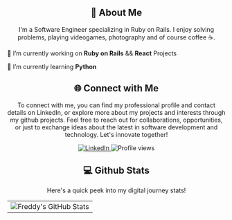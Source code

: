 <div align="center">
    <h2>🚀 About Me</h2>
    <p>I'm a Software Engineer specializing in Ruby on Rails. I enjoy solving problems, playing videogames, photography and of course coffee ☕️.</p>
</div>

🔭 I’m currently working on **Ruby on Rails** && **React** Projects

🌱 I’m currently learning **Python**

<div align="center">
<h2 align="center" class="section-heading">🌐 Connect with Me</h2>
<p> To connect with me, you can find my professional profile and contact details on LinkedIn, or explore more about my projects and interests through my github projects. Feel free to reach out for collaborations, opportunities, or just to exchange ideas about the latest in software development and technology. Let's innovate together! </p>
<div align="center">
  <a href="https://www.linkedin.com/in/instantfred/">
    <img src="https://img.shields.io/badge/LinkedIn-0077B5?style=for-the-badge&logo=linkedin&logoColor=white" alt="LinkedIn"/>
  </a>
 
<img src="https://komarev.com/ghpvc/?username=instantfred&style=for-the-badge" alt="Profile views" />
</div>

<div align="center">
<h2 align="center" class="section-heading"> 💻 Github Stats</h2>
<p>Here's a quick peek into my digital journey stats!</p>
 <table align="center" width="100%" height="100%" >
    <tr>
       <td><img style="border: none;" src="https://github-profile-summary-cards.vercel.app/api/cards/profile-details?username=instantfred&theme=github_dark" alt="Freddy's GitHub Stats"/></td>   
    </tr>
 </table>

 <table align="center" width="100%" height="100%" >
    <tr>
        <td><img style="border: none;" src="https://github-profile-summary-cards.vercel.app/api/cards/stats?username=instantfred&theme=github_dark" alt="Freddy's GitHub Stats"/></td>
        <td><img style="border: none;" src="https://github-profile-summary-cards.vercel.app/api/cards/productive-time?username=instantfred&theme=github_dark&utcOffset=10" alt="Freddy's GitHub Stats"/>
        <td><img style="border: none;" src="https://github-profile-summary-cards.vercel.app/api/cards/repos-per-language?username=instantfred&theme=github_dark" alt="Freddy's GitHub Stats"/></td>
        <td><img style="border: none;" src="https://github-profile-summary-cards.vercel.app/api/cards/most-commit-language?username=instantfred&theme=github_dark" alt="Freddy's GitHub Stats"/></td>
    </tr>
 </table>
</div>


<!--
![Freddy's github stats](https://github-readme-stats.vercel.app/api?username=instantfred)

[![Top Langs](https://github-readme-stats.vercel.app/api/top-langs/?username=instantfred)](https://github.com/instantfred/github-readme-stats)

**instantfred/instantfred** is a ✨ _special_ ✨ repository because its `README.md` (this file) appears on your GitHub profile.

Here are some ideas to get you started:

- 🔭 I’m currently working on ...
- 🌱 I’m currently learning ...
- 👯 I’m looking to collaborate on ...
- 🤔 I’m looking for help with ...
- 💬 Ask me about ...
- 📫 How to reach me: ...
- 😄 Pronouns: ...
- ⚡ Fun fact: ...
-->
